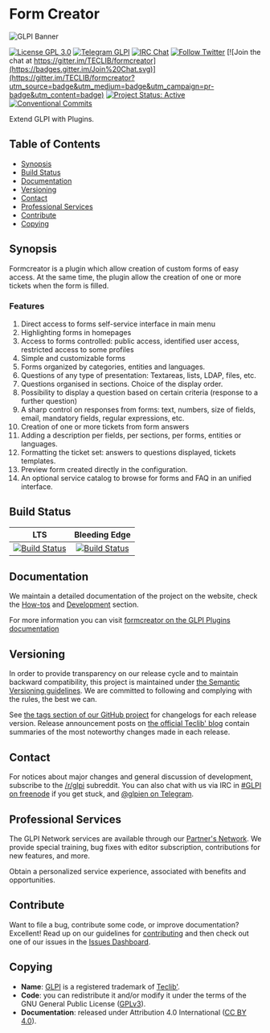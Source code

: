 # Form Creator

![GLPI Banner](https://user-images.githubusercontent.com/29282308/31666160-8ad74b1a-b34b-11e7-839b-043255af4f58.png)

[![License GPL 3.0](https://img.shields.io/badge/License-GPL%203.0-blue.svg)](https://github.com/pluginsGLPI/formcreator/blob/master/LICENSE.md)
[![Telegram GLPI](https://img.shields.io/badge/Telegram-GLPI-blue.svg)](https://t.me/glpien)
[![IRC Chat](https://img.shields.io/badge/IRC-%23GLPI-green.svg)](http://webchat.freenode.net/?channels=GLPI)
[![Follow Twitter](https://img.shields.io/badge/Twitter-GLPI%20Project-26A2FA.svg)](https://twitter.com/GLPI_PROJECT)
[![Join the chat at https://gitter.im/TECLIB/formcreator](https://badges.gitter.im/Join%20Chat.svg)](https://gitter.im/TECLIB/formcreator?utm_source=badge&utm_medium=badge&utm_campaign=pr-badge&utm_content=badge)
[![Project Status: Active](http://www.repostatus.org/badges/latest/active.svg)](http://www.repostatus.org/#active)
[![Conventional Commits](https://img.shields.io/badge/Conventional%20Commits-1.0.0-yellow.svg)](https://conventionalcommits.org)

Extend GLPI with Plugins.

## Table of Contents

* [Synopsis](#synopsis)
* [Build Status](#build-status)
* [Documentation](#documentation)
* [Versioning](#versioning)
* [Contact](#contact)
* [Professional Services](#professional-services)
* [Contribute](#contribute)
* [Copying](#copying)

## Synopsis

Formcreator is a plugin which allow creation of custom forms of easy access.
At the same time, the plugin allow the creation of one or more tickets when the form is filled.

### Features

1. Direct access to forms self-service interface in main menu
2. Highlighting forms in homepages
3. Access to forms controlled: public access, identified user access, restricted access to some profiles
4. Simple and customizable forms
5. Forms organized by categories, entities and languages.
6. Questions of any type of presentation: Textareas, lists, LDAP, files, etc.
7. Questions organised in sections. Choice of the display order.
8. Possibility to display a question based on certain criteria (response to a further question)
9. A sharp control on responses from forms: text, numbers, size of fields, email, mandatory fields, regular expressions, etc.
10. Creation of one or more tickets from form answers
11. Adding a description per fields, per sections, per forms, entities or languages.
12. Formatting the ticket set: answers to questions displayed, tickets templates.
13. Preview form created directly in the configuration.
14. An optional service catalog to browse for forms and FAQ in an unified interface.

## Build Status

| **LTS** | **Bleeding Edge** |
|:---:|:---:|
| [![Build Status](https://travis-ci.org/pluginsGLPI/formcreator.svg?branch=master)](https://travis-ci.org/pluginsGLPI/formcreator) | [![Build Status](https://travis-ci.org/pluginsGLPI/formcreator.svg?branch=develop)](https://travis-ci.org/pluginsGLPI/formcreator) |

## Documentation

We maintain a detailed documentation of the project on the website, check the [How-tos](https://pluginsglpi.github.io/formcreator/howtos/) and [Development](https://pluginsglpi.github.io/formcreator/) section.

For more information you can visit [formcreator on the GLPI Plugins documentation](http://glpi-plugins.readthedocs.io/en/latest/formcreator/)

## Versioning

In order to provide transparency on our release cycle and to maintain backward compatibility, this project is maintained under [the Semantic Versioning guidelines](http://semver.org/). We are committed to following and complying with the rules, the best we can.

See [the tags section of our GitHub project](https://github.com/pluginsGLPI/formcreator/tags) for changelogs for each release version. Release announcement posts on [the official Teclib' blog](http://www.teclib-edition.com/en/communities/blog-posts/) contain summaries of the most noteworthy changes made in each release.

## Contact

For notices about major changes and general discussion of development, subscribe to the [/r/glpi](http://www.reddit.com/r/glpi) subreddit.
You can also chat with us via IRC in [#GLPI on freenode](http://webchat.freenode.net/?channels=GLPI) if you get stuck, and [@glpien on Telegram](https://t.me/glpien).

## Professional Services

The GLPI Network services are available through our [Partner's Network](http://www.teclib-edition.com/en/partners/). We provide special training, bug fixes with editor subscription, contributions for new features, and more.

Obtain a personalized service experience, associated with benefits and opportunities.

## Contribute

Want to file a bug, contribute some code, or improve documentation? Excellent! Read up on our
guidelines for [contributing](https://github.com/pluginsGLPI/formcreator/blob/master/.github/CONTRIBUTING.md) and then check out one of our issues in the [Issues Dashboard](https://github.com/pluginsGLPI/formcreator/issues).

## Copying

* **Name**: [GLPI](http://glpi-project.org/) is a registered trademark of [Teclib'](http://www.teclib-edition.com/en/).
* **Code**: you can redistribute it and/or modify it under the terms of the GNU General Public License ([GPLv3](https://www.gnu.org/licenses/gpl-3.0.en.html)).
* **Documentation**: released under Attribution 4.0 International ([CC BY 4.0](https://creativecommons.org/licenses/by/4.0/)).
